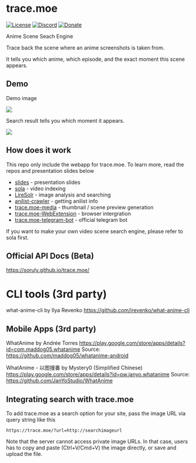 # trace.moe

[![License](https://img.shields.io/github/license/soruly/trace.moe.svg)](https://github.com/soruly/trace.moe/blob/master/LICENSE)
[![Discord](https://img.shields.io/discord/437578425767559188.svg)](https://discord.gg/K9jn6Kj)
[![Donate](https://img.shields.io/badge/donate-patreon-orange.svg)](https://www.patreon.com/soruly)

Anime Scene Seach Engine

Trace back the scene where an anime screenshots is taken from.

It tells you which anime, which episode, and the exact moment this scene appears.

## Demo

Demo image

![](https://images.plurk.com/2FKxneXP64qiKwjlUA7sKj.jpg)

Search result tells you which moment it appears.

![](https://addons.cdn.mozilla.net/user-media/previews/full/209/209947.png)

## How does it work

This repo only include the webapp for trace.moe. To learn more, read the repos and presentation slides below

- [slides](https://github.com/soruly/slides) - presentation slides
- [sola](https://github.com/soruly/sola) - video indexing
- [LireSolr](https://github.com/soruly/liresolr) - image analysis and searching
- [anilist-crawler](https://github.com/soruly/anilist-crawler) - getting anilist info
- [trace.moe-media](https://github.com/soruly/trace.moe-media) - thumbnail / scene preview generation
- [trace.moe-WebExtension](https://github.com/soruly/trace.moe-WebExtension) - browser intergration
- [trace.moe-telegram-bot](https://github.com/soruly/trace.moe-telegram-bot) - official telegram bot

If you want to make your own video scene search engine, please refer to sola first.

## Official API Docs (Beta)

https://soruly.github.io/trace.moe/

# CLI tools (3rd party)

what-anime-cli by Ilya Revenko https://github.com/irevenko/what-anime-cli

## Mobile Apps (3rd party)

WhatAnime by Andrée Torres
https://play.google.com/store/apps/details?id=com.maddog05.whatanime
Source: https://github.com/maddog05/whatanime-android

WhatAnime - 以图搜番 by Mystery0 (Simplified Chinese)
https://play.google.com/store/apps/details?id=pw.janyo.whatanime
Source: https://github.com/JanYoStudio/WhatAnime

## Integrating search with trace.moe

To add trace.moe as a search option for your site, pass the image URL via query string like this

```
https://trace.moe/?url=http://searchimageurl
```

Note that the server cannot access private image URLs.
In that case, users has to copy and paste (Ctrl+V/Cmd+V) the image directly, or save and upload the file.
